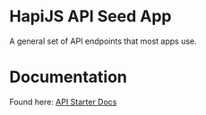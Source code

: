 # HapiJS API Seed App
A general set of API endpoints that most apps use.

# Documentation
Found here: <a href="http://docs.nickolas.apiary.io/">API Starter Docs</a>
